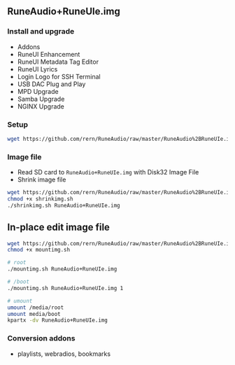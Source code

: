 ## RuneAudio+RuneUIe.img

### Install and upgrade
- Addons
- RuneUI Enhancement
- RuneUI Metadata Tag Editor
- RuneUI Lyrics
- Login Logo for SSH Terminal
- USB DAC Plug and Play
- MPD Upgrade
- Samba Upgrade
- NGINX Upgrade

### Setup
```sh
wget https://github.com/rern/RuneAudio/raw/master/RuneAudio%2BRuneUIe.img/setup.sh -O - | sh 
```

### Image file
- Read SD card to `RuneAudio+RuneUIe.img` with Disk32 Image File
- Shrink image file
```sh
wget https://github.com/rern/RuneAudio/raw/master/RuneAudio%2BRuneUIe.img/shrinkimg.sh
chmod +x shrinkimg.sh
./shrinkimg.sh RuneAudio+RuneUIe.img
```

## In-place edit image file
```sh
wget https://github.com/rern/RuneAudio/raw/master/RuneAudio%2BRuneUIe.img/mountimg.sh
chmod +x mountimg.sh

# root
./mountimg.sh RuneAudio+RuneUIe.img

# /boot
./mountimg.sh RuneAudio+RuneUIe.img 1

# umount
umount /media/root
umount media/boot
kpartx -dv RuneAudio+RuneUIe.img
```

### Conversion addons
- playlists, webradios, bookmarks
  
